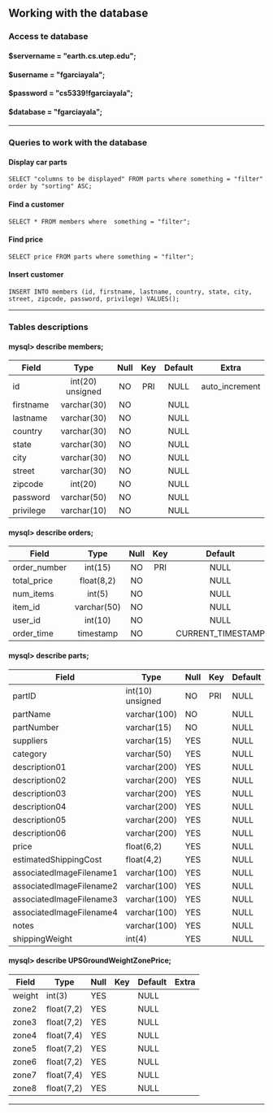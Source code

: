 ## Working with the database

### Access te database

####      $servername = "earth.cs.utep.edu";
####      $username = "fgarciayala";
####      $password = "cs5339!fgarciayala";
####      $database = "fgarciayala";
---
### Queries to work with the database

#### Display car parts
```mysql
SELECT "columns to be displayed" FROM parts where something = "filter" order by "sorting" ASC;
```

#### Find a customer
```mysql
SELECT * FROM members where  something = "filter";
```

#### Find price
```mysql
SELECT price FROM parts where something = "filter";
```

#### Insert customer
```mysql
INSERT INTO members (id, firstname, lastname, country, state, city, street, zipcode, password, privilege) VALUES();
```
---
### Tables descriptions

#### mysql> describe members;

| Field     | Type             | Null | Key | Default | Extra          |
|-----------|:----------------:|:----:|:---:|:-------:|:--------------:|
| id        | int(20) unsigned | NO   | PRI | NULL    | auto_increment |
| firstname | varchar(30)      | NO   |     | NULL    |                |
| lastname  | varchar(30)      | NO   |     | NULL    |                |
| country   | varchar(30)      | NO   |     | NULL    |                |
| state     | varchar(30)      | NO   |     | NULL    |                |
| city      | varchar(30)      | NO   |     | NULL    |                |
| street    | varchar(30)      | NO   |     | NULL    |                |
| zipcode   | int(20)          | NO   |     | NULL    |                |
| password  | varchar(50)      | NO   |     | NULL    |                |
| privilege | varchar(10)      | NO   |     | NULL    |                |


#### mysql> describe orders;

| Field        | Type        | Null | Key | Default           | Extra |
|--------------|:-----------:|:----:|:---:|:-----------------:|:-----:|
| order_number | int(15)     | NO   | PRI | NULL              |       |
| total_price  | float(8,2)  | NO   |     | NULL              |       |
| num_items    | int(5)      | NO   |     | NULL              |       |
| item_id      | varchar(50) | NO   |     | NULL              |       |
| user_id      | int(10)     | NO   |     | NULL              |       |
| order_time   | timestamp   | NO   |     | CURRENT_TIMESTAMP |       |

#### mysql> describe parts;

| Field                    | Type             | Null | Key | Default | Extra          |
|--------------------------|------------------|------|-----|---------|----------------|
| partID                   | int(10) unsigned | NO   | PRI | NULL    | auto_increment |
| partName                 | varchar(100)     | NO   |     | NULL    |                |
| partNumber               | varchar(15)      | NO   |     | NULL    |                |
| suppliers                | varchar(15)      | YES  |     | NULL    |                |
| category                 | varchar(50)      | YES  |     | NULL    |                |
| description01            | varchar(200)     | YES  |     | NULL    |                |
| description02            | varchar(200)     | YES  |     | NULL    |                |
| description03            | varchar(200)     | YES  |     | NULL    |                |
| description04            | varchar(200)     | YES  |     | NULL    |                |
| description05            | varchar(200)     | YES  |     | NULL    |                |
| description06            | varchar(200)     | YES  |     | NULL    |                |
| price                    | float(6,2)       | YES  |     | NULL    |                |
| estimatedShippingCost    | float(4,2)       | YES  |     | NULL    |                |
| associatedImageFilename1 | varchar(100)     | YES  |     | NULL    |                |
| associatedImageFilename2 | varchar(100)     | YES  |     | NULL    |                |
| associatedImageFilename3 | varchar(100)     | YES  |     | NULL    |                |
| associatedImageFilename4 | varchar(100)     | YES  |     | NULL    |                |
| notes                    | varchar(100)     | YES  |     | NULL    |                |
| shippingWeight           | int(4)           | YES  |     | NULL    |                |

#### mysql> describe UPSGroundWeightZonePrice;

| Field  | Type       | Null | Key | Default | Extra |
|--------|------------|------|-----|---------|-------|
| weight | int(3)     | YES  |     | NULL    |       |
| zone2  | float(7,2) | YES  |     | NULL    |       |
| zone3  | float(7,2) | YES  |     | NULL    |       |
| zone4  | float(7,4) | YES  |     | NULL    |       |
| zone5  | float(7,2) | YES  |     | NULL    |       |
| zone6  | float(7,2) | YES  |     | NULL    |       |
| zone7  | float(7,4) | YES  |     | NULL    |       |
| zone8  | float(7,2) | YES  |     | NULL    |       |



---
